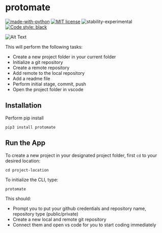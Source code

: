 # protomate

[![made-with-python](https://img.shields.io/badge/Made%20with-Python-1f425f.svg)](https://www.python.org/)
[![MIT license](https://img.shields.io/badge/License-MIT-blue.svg)](https://github.com/rednafi/protomate/blob/master/LICENSE)
![stability-experimental](https://img.shields.io/badge/stability-experimental-orange.svg)
[![Code style: black](https://img.shields.io/badge/code%20style-black-000000.svg)](https://github.com/python/black)

![Alt Text](https://github.com/rednafi/protomate/blob/master/demo/protomate.gif)

This will perform the following tasks:

* Create a new project folder in your current folder
* Initialize a git repository
* Create a remote repository
* Add remote to the local repository 
* Add a readme file 
* Perform initial stage, commit, push 
* Open the project folder in vscode


## Installation

Perform pip install 

```
pip3 install protomate
```

## Run the App

To create a new project in your designated project folder, first ```cd``` to your desired
location:

```
cd project-location
```
To initialize the CLI, type:
```
protomate
```

This should: 

* Prompt you to put your github credentials and repository name, repository type (public/private)
* Create a new local and remote git repository
* Connect them and open vs code for you to start coding immediately
